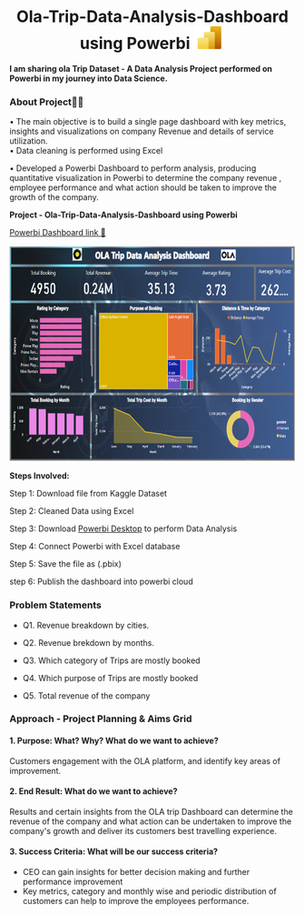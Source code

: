 <h1 align="center">Ola-Trip-Data-Analysis-Dashboard using Powerbi <a href="https://app.powerbi.com/view?r=eyJrIjoiMTQ3MTU5ZGEtY2Y5NS00NDkyLWFhNmMtN2RjM2FmZGJiMjk5IiwidCI6IjcwODM0NmQyLTg4YjAtNDE4NC1iOWU5LTlhMTQ5YzY0NWM0NCJ9" target="_blank" rel="noreferrer"> <img src="https://github.com/anandaiml19/Ola-Trip-Data-Analysis-Dashboard/blob/main/powerbilogo.jfif" alt="Powerbi" width="55" height="40"/> </a> </h1>

**I am sharing ola Trip Dataset - A Data Analysis Project performed on Powerbi in my journey into Data Science.** 

### __About Project👨‍💻__ 

•	The main objective is to build a single page dashboard with key metrics, insights and visualizations on company Revenue and details of service utilization.  
•	Data cleaning is performed using Excel

•	Developed a Powerbi Dashboard to perform analysis, producing quantitative visualization in Powerbi to determine the company revenue , employee performance and what action should be taken to improve the growth of the company.

 __**Project - Ola-Trip-Data-Analysis-Dashboard using Powerbi**__
 <p align="center"> 
  
[Powerbi Dashboard link 🔗](https://app.powerbi.com/view?r=eyJrIjoiMTQ3MTU5ZGEtY2Y5NS00NDkyLWFhNmMtN2RjM2FmZGJiMjk5IiwidCI6IjcwODM0NmQyLTg4YjAtNDE4NC1iOWU5LTlhMTQ5YzY0NWM0NCJ9)
   <p align="center"> <img src="https://github.com/anandaiml19/Ola-Trip-Data-Analysis-Dashboard/blob/main/Ola.PNG" alt="Powerbi" width="600" height="380"/> </a> </h1>
  
  __Steps Involved:__

Step 1: Download file from Kaggle Dataset

Step 2: Cleaned Data using Excel 

Step 3: Download  [Powerbi Desktop](https://powerbi.microsoft.com/en-us/downloads/)  to perform Data Analysis

Step 4: Connect Powerbi with  Excel database

Step 5: Save the file as (.pbix)

step 6: Publish the dashboard into powerbi cloud

### Problem Statements

- Q1. Revenue breakdown by cities.

- Q2. Revenue brekdown by months.

- Q3. Which category of Trips are mostly booked

- Q4. Which purpose of Trips are mostly booked
  
- Q5. Total revenue of the company

### Approach - Project Planning & Aims Grid
  
#### 1. Purpose: What? Why? What do we want to achieve?

Customers engagement with the OLA platform, and identify key areas of improvement.

#### 2. End Result: What do we want to achieve?
Results and certain insights from the OLA trip Dashboard can determine the revenue of the company and what action can be undertaken to improve the company's growth and deliver its customers best travelling experience.

#### 3. Success Criteria: What will be our success criteria?
- CEO can gain insights for better decision making and further performance improvement
- Key metrics, category and monthly wise and periodic distribution of customers can help to improve the employees performance.



  

  
  
